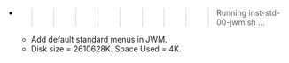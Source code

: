 * >>>>>>>>> Running inst-std-00-jwm.sh ...
  * Add default standard menus in JWM.
  * Disk size = 2610628K. Space Used = 4K.
